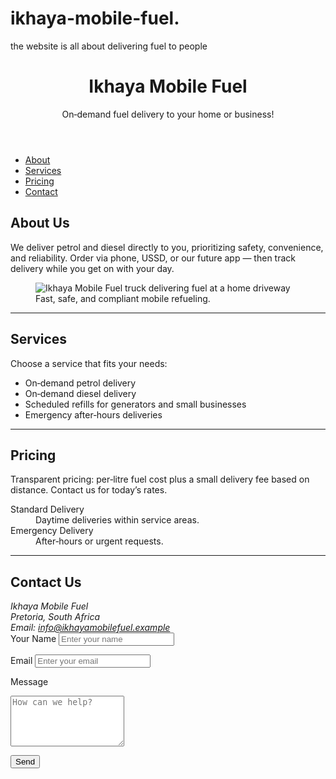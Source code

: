 # ikhaya-mobile-fuel.
the website is all about delivering fuel to people
<!DOCTYPE html>
<html lang="en">
<head>
<meta charset="utf-8">
<meta name="viewport" content="width=device-width, initial-scale=1">
<title>Ikhaya Mobile Fuel — Simple HTML Only</title>
</head>
<body>
<header>
<h1>Ikhaya Mobile Fuel</h1>
<p>On‑demand fuel delivery to your home or business!</p>
</header>


<nav>
<ul>
<li><a href="#about">About</a></li>
<li><a href="#services">Services</a></li>
<li><a href="#pricing">Pricing</a></li>
<li><a href="#contact">Contact</a></li>
</ul>
</nav>


<main>
<section id="about">
<h2>About Us</h2>
<article>
<p>We deliver petrol and diesel directly to you, prioritizing safety, convenience, and reliability. Order via phone, USSD, or our future app — then track delivery while you get on with your day.</p>
</article>
<figure>
<img src="image-placeholder.jpg" alt="Ikhaya Mobile Fuel truck delivering fuel at a home driveway">
<figcaption>Fast, safe, and compliant mobile refueling.</figcaption>
</figure>
</section>


<hr>


<section id="services">
<h2>Services</h2>
<p>Choose a service that fits your needs:</p>
<ul>
<li>On‑demand petrol delivery</li>
<li>On‑demand diesel delivery</li>
<li>Scheduled refills for generators and small businesses</li>
<li>Emergency after‑hours deliveries</li>
</ul>
</section>


<hr>


<section id="pricing">
<h2>Pricing</h2>
<p>Transparent pricing: per‑litre fuel cost plus a small delivery fee based on distance. Contact us for today’s rates.</p>
<dl>
<dt>Standard Delivery</dt>
<dd>Daytime deliveries within service areas.</dd>
<dt>Emergency Delivery</dt>
<dd>After‑hours or urgent requests.</dd>
</dl>
</section>


<hr>


<section id="contact">
<h2>Contact Us</h2>
<address>
Ikhaya Mobile Fuel<br>
Pretoria, South Africa<br>
Email: <a href="mailto:info@ikhayamobilefuel.example">info@ikhayamobilefuel.example</a>
</address>


<form action="#" method="post">
<label for="name">Your Name</label>
<input id="name" name="name" type="text" placeholder="Enter your name">


<label for="email">Email</label>
<input id="email" name="email" type="email" placeholder="Enter your email">


<label for="message">Message</label>
<textarea id="message" name="message" rows="5" placeholder="How can we help?"></textarea>


<button type="submit">Send</button>
</html>

